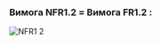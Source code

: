 ### Вимога NFR1.2 = Вимога FR1.2 :


![NFR1 2](https://github.com/oleksandrblazhko/ai-212-majorova/assets/90724127/1ac2b92f-1597-40d6-a979-e47a99ed17e7)
